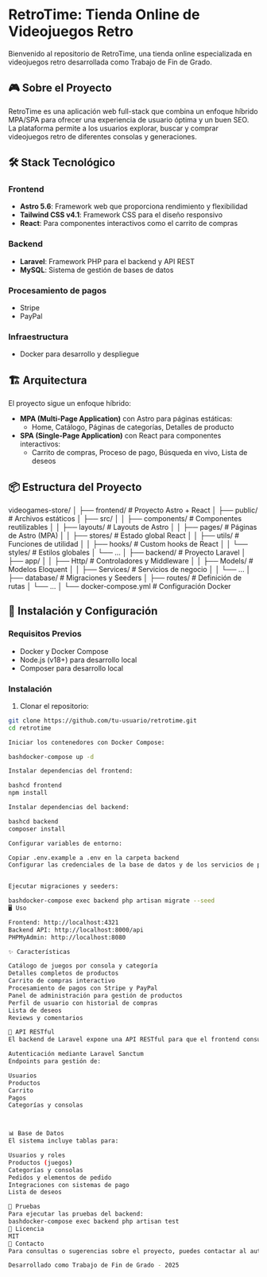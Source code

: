 # RetroTime: Tienda Online de Videojuegos Retro

Bienvenido al repositorio de RetroTime, una tienda online especializada en videojuegos retro desarrollada como Trabajo de Fin de Grado.

## 🎮 Sobre el Proyecto

RetroTime es una aplicación web full-stack que combina un enfoque híbrido MPA/SPA para ofrecer una experiencia de usuario óptima y un buen SEO. La plataforma permite a los usuarios explorar, buscar y comprar videojuegos retro de diferentes consolas y generaciones.

## 🛠️ Stack Tecnológico

### Frontend
- **Astro 5.6**: Framework web que proporciona rendimiento y flexibilidad
- **Tailwind CSS v4.1**: Framework CSS para el diseño responsivo
- **React**: Para componentes interactivos como el carrito de compras

### Backend
- **Laravel**: Framework PHP para el backend y API REST
- **MySQL**: Sistema de gestión de bases de datos

### Procesamiento de pagos
- Stripe
- PayPal

### Infraestructura
- Docker para desarrollo y despliegue

## 🏗️ Arquitectura

El proyecto sigue un enfoque híbrido:

- **MPA (Multi-Page Application)** con Astro para páginas estáticas:
  - Home, Catálogo, Páginas de categorías, Detalles de producto
- **SPA (Single-Page Application)** con React para componentes interactivos:
  - Carrito de compras, Proceso de pago, Búsqueda en vivo, Lista de deseos

## 📦 Estructura del Proyecto
videogames-store/
│
├── frontend/                      # Proyecto Astro + React
│   ├── public/                    # Archivos estáticos
│   ├── src/
│   │   ├── components/            # Componentes reutilizables
│   │   ├── layouts/               # Layouts de Astro
│   │   ├── pages/                 # Páginas de Astro (MPA)
│   │   ├── stores/                # Estado global React
│   │   ├── utils/                 # Funciones de utilidad
│   │   ├── hooks/                 # Custom hooks de React
│   │   └── styles/                # Estilos globales
│   └── ...
│
├── backend/                       # Proyecto Laravel
│   ├── app/
│   │   ├── Http/                  # Controladores y Middleware
│   │   ├── Models/                # Modelos Eloquent
│   │   ├── Services/              # Servicios de negocio
│   │   └── ...
│   ├── database/                  # Migraciones y Seeders
│   ├── routes/                    # Definición de rutas
│   └── ...
│
└── docker-compose.yml             # Configuración Docker

## 🚀 Instalación y Configuración

### Requisitos Previos
- Docker y Docker Compose
- Node.js (v18+) para desarrollo local
- Composer para desarrollo local

### Instalación

1. Clonar el repositorio:
```bash
git clone https://github.com/tu-usuario/retrotime.git
cd retrotime

Iniciar los contenedores con Docker Compose:

bashdocker-compose up -d

Instalar dependencias del frontend:

bashcd frontend
npm install

Instalar dependencias del backend:

bashcd backend
composer install

Configurar variables de entorno:

Copiar .env.example a .env en la carpeta backend
Configurar las credenciales de la base de datos y de los servicios de pago


Ejecutar migraciones y seeders:

bashdocker-compose exec backend php artisan migrate --seed
🖥️ Uso

Frontend: http://localhost:4321
Backend API: http://localhost:8000/api
PHPMyAdmin: http://localhost:8080

✨ Características

Catálogo de juegos por consola y categoría
Detalles completos de productos
Carrito de compras interactivo
Procesamiento de pagos con Stripe y PayPal
Panel de administración para gestión de productos
Perfil de usuario con historial de compras
Lista de deseos
Reviews y comentarios

🔄 API RESTful
El backend de Laravel expone una API RESTful para que el frontend consuma:

Autenticación mediante Laravel Sanctum
Endpoints para gestión de:

Usuarios
Productos
Carrito
Pagos
Categorías y consolas



📊 Base de Datos
El sistema incluye tablas para:

Usuarios y roles
Productos (juegos)
Categorías y consolas
Pedidos y elementos de pedido
Integraciones con sistemas de pago
Lista de deseos

🧪 Pruebas
Para ejecutar las pruebas del backend:
bashdocker-compose exec backend php artisan test
📝 Licencia
MIT
📧 Contacto
Para consultas o sugerencias sobre el proyecto, puedes contactar al autor a través de santi-91@alumnos.alborfp.com.

Desarrollado como Trabajo de Fin de Grado - 2025